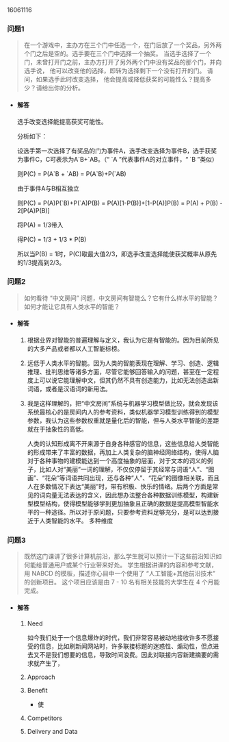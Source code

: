 16061116
### 问题1
> 在一个游戏中，主办方在三个门中任选一个，在门后放了一个奖品，另外两个门之后是空的。选手要在三个门中选择一个抽奖。 当选手选择了一个门，未曾打开门之前，主办方打开了另外两个门中没有奖品的那个门，并向选手说， 他可以改变他的选择，即转为选择剩下一个没有打开的门。 请问，如果选手此时改变选择， 他会提高或降低获奖的可能性么？提高多少？请给出你的分析。
* #### 解答
    选手改变选择能提高获奖可能性。

    分析如下：

    设选手第一次选择了有奖品的门为事件A，选手改变选择为事件B，选手获奖为事件C，C可表示为A\`B+\`AB。（“ \`A ”代表事件A的对立事件，“ \`B ”类似）
    
    则P(C) = P(A\`B + \`AB) = P(A\`B)+P(\`AB)

    由于事件A与B相互独立

    则P(C) = P(A)P(\`B)+P(`A)P(B) = P(A)[1-P(B)]+[1-P(A)]P(B) = P(A) + P(B) - 2[P(A)P(B)]

    将P(A) = 1/3带入
    
    得P(C) = 1/3 + 1/3 * P(B)

    所以当P(B) = 1时，P(C)取最大值2/3，即选手改变选择能使获奖概率从原先的1/3提高到2/3。

### 问题2
> 如何看待 “中文房间” 问题，中文房间有智能么？它有什么样水平的智能？如何才能让它具有人类水平的智能？
* #### 解答
    1. 根据业界对智能的普遍理解与定义，我认为它是有智能的。因为目前所见的大多产品或者都以人工智能标榜。
    2. 远低于人类水平的智能。因为人类的智能表现在理解、学习、创造、逻辑推理、批判思维等诸多方面，尽管它能够回答输入的问题，甚至在一定程度上可以说它能理解中文，但其仍然不具有创造能力，比如无法创造出新词语，或者是汉语词的新用法。
    3. 我是这样理解的，把“中文房间”系统与机器学习模型做比较，就会发现该系统最核心的是房间内人的参考资料，类似机器学习模型训练得到的模型参数，我认为这些参数权重就是量化后的智能，但与人类水平智能的差距就在于抽象性的高低。
    
        人类的认知形成离不开来源于自身各种感官的信息，这些信息给人类智能的形成带来了丰富的数据，再加上人类复杂的脑神经网络结构，使得人脑对于各种事物的建模能达到一个高度抽象的层面，对于文本的词义的例子，比如人对“美丽”一词的理解，不仅仅停留于其经常与词语“人”、“图画”、“花朵”等词语共同出现，还与各种“人”、“花朵”的图像相关联，而且人在多数情况下表达“美丽”时，带有积极、快乐的情绪。后两个方面是常见的词向量无法表达的含义，因此想办法整合各种数据训练模型，构建新型模型结构，使得模型能够学到更加抽象且正确的数据是提高模型智能水平的一种途径。所以对于原问题，只要参考资料足够充分，是可以达到接近于人类智能的水平。
    多种维度

### 问题3
> 既然这门课讲了很多计算机前沿，那么学生就可以预计一下这些前沿知识如何能给普通用户或某个行业带来好处。 学生根据讲课的内容和参考文献，用 NABCD 的模板，描述你心目中一个使用了 “人工智能+其他前沿技术” 的创新项目。 这个项目应该是由 7 - 10 名有相关技能的大学生在 4 个月能完成。

* #### 解答
    1. Need
        
        如今我们处于一个信息爆炸的时代，我们非常容易被动地接收许多不愿接受的信息，比如刷新闻网站时，许多联接标题的迷惑性、煽动性，但点进去又不是我们想要的信息，导致时间浪费。因此对联接内容新建摘要的需求就产生了，

    2. Approach
    3. Benefit
        * 使
    4. Competitors
    5. Delivery and Data
